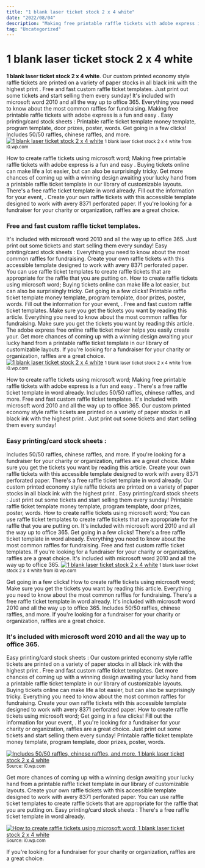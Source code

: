 ```yaml
---
title: "1 blank laser ticket stock 2 x 4 white"
date: "2022/08/04"
description: "Making free printable raffle tickets with adobe express is a fun and easy ."
tag: "Uncategorized"
---
```


# 1 blank laser ticket stock 2 x 4 white
**1 blank laser ticket stock 2 x 4 white**. Our custom printed economy style raffle tickets are printed on a variety of paper stocks in all black ink with the highest print . Free and fast custom raffle ticket templates. Just print out some tickets and start selling them every sunday! It&#039;s included with microsoft word 2010 and all the way up to office 365. Everything you need to know about the most common raffles for fundraising.
Making free printable raffle tickets with adobe express is a fun and easy . Easy printing/card stock sheets : Printable raffle ticket template money template, program template, door prizes, poster, words. Get going in a few clicks! Includes 50/50 raffles, chinese raffles, and more.
[![1 blank laser ticket stock 2 x 4 white](https://i0.wp.com/Parent-A-10TS "1 blank laser ticket stock 2 x 4 white")](https://i0.wp.com/Parent-A-10TS)
<small>1 blank laser ticket stock 2 x 4 white from i0.wp.com</small>

How to create raffle tickets using microsoft word; Making free printable raffle tickets with adobe express is a fun and easy . Buying tickets online can make life a lot easier, but can also be surprisingly tricky. Get more chances of coming up with a winning design awaiting your lucky hand from a printable raffle ticket template in our library of customizable layouts. There&#039;s a free raffle ticket template in word already. Fill out the information for your event, . Create your own raffle tickets with this accessible template designed to work with avery 8371 perforated paper. If you&#039;re looking for a fundraiser for your charity or organization, raffles are a great choice.

### Free and fast custom raffle ticket templates.
It&#039;s included with microsoft word 2010 and all the way up to office 365. Just print out some tickets and start selling them every sunday! Easy printing/card stock sheets : Everything you need to know about the most common raffles for fundraising. Create your own raffle tickets with this accessible template designed to work with avery 8371 perforated paper. You can use raffle ticket templates to create raffle tickets that are appropriate for the raffle that you are putting on. How to create raffle tickets using microsoft word; Buying tickets online can make life a lot easier, but can also be surprisingly tricky. Get going in a few clicks! Printable raffle ticket template money template, program template, door prizes, poster, words. Fill out the information for your event, . Free and fast custom raffle ticket templates. Make sure you get the tickets you want by reading this article.
Everything you need to know about the most common raffles for fundraising. Make sure you get the tickets you want by reading this article. The adobe express free online raffle ticket maker helps you easily create your. Get more chances of coming up with a winning design awaiting your lucky hand from a printable raffle ticket template in our library of customizable layouts. If you&#039;re looking for a fundraiser for your charity or organization, raffles are a great choice.
[![1 blank laser ticket stock 2 x 4 white](https://i0.wp.com/Parent-A-10TS "1 blank laser ticket stock 2 x 4 white")](https://i0.wp.com/Parent-A-10TS)
<small>1 blank laser ticket stock 2 x 4 white from i0.wp.com</small>

How to create raffle tickets using microsoft word; Making free printable raffle tickets with adobe express is a fun and easy . There&#039;s a free raffle ticket template in word already. Includes 50/50 raffles, chinese raffles, and more. Free and fast custom raffle ticket templates. It&#039;s included with microsoft word 2010 and all the way up to office 365. Our custom printed economy style raffle tickets are printed on a variety of paper stocks in all black ink with the highest print . Just print out some tickets and start selling them every sunday!

### Easy printing/card stock sheets :
Includes 50/50 raffles, chinese raffles, and more. If you&#039;re looking for a fundraiser for your charity or organization, raffles are a great choice. Make sure you get the tickets you want by reading this article. Create your own raffle tickets with this accessible template designed to work with avery 8371 perforated paper. There&#039;s a free raffle ticket template in word already. Our custom printed economy style raffle tickets are printed on a variety of paper stocks in all black ink with the highest print . Easy printing/card stock sheets : Just print out some tickets and start selling them every sunday! Printable raffle ticket template money template, program template, door prizes, poster, words. How to create raffle tickets using microsoft word; You can use raffle ticket templates to create raffle tickets that are appropriate for the raffle that you are putting on. It&#039;s included with microsoft word 2010 and all the way up to office 365. Get going in a few clicks!
There&#039;s a free raffle ticket template in word already. Everything you need to know about the most common raffles for fundraising. Free and fast custom raffle ticket templates. If you&#039;re looking for a fundraiser for your charity or organization, raffles are a great choice. It&#039;s included with microsoft word 2010 and all the way up to office 365.
[![1 blank laser ticket stock 2 x 4 white](https://i0.wp.com/Parent-A-10TS "1 blank laser ticket stock 2 x 4 white")](https://i0.wp.com/Parent-A-10TS)
<small>1 blank laser ticket stock 2 x 4 white from i0.wp.com</small>

Get going in a few clicks! How to create raffle tickets using microsoft word; Make sure you get the tickets you want by reading this article. Everything you need to know about the most common raffles for fundraising. There&#039;s a free raffle ticket template in word already. It&#039;s included with microsoft word 2010 and all the way up to office 365. Includes 50/50 raffles, chinese raffles, and more. If you&#039;re looking for a fundraiser for your charity or organization, raffles are a great choice.

### It&#039;s included with microsoft word 2010 and all the way up to office 365.
Easy printing/card stock sheets : Our custom printed economy style raffle tickets are printed on a variety of paper stocks in all black ink with the highest print . Free and fast custom raffle ticket templates. Get more chances of coming up with a winning design awaiting your lucky hand from a printable raffle ticket template in our library of customizable layouts. Buying tickets online can make life a lot easier, but can also be surprisingly tricky. Everything you need to know about the most common raffles for fundraising. Create your own raffle tickets with this accessible template designed to work with avery 8371 perforated paper. How to create raffle tickets using microsoft word; Get going in a few clicks! Fill out the information for your event, . If you&#039;re looking for a fundraiser for your charity or organization, raffles are a great choice. Just print out some tickets and start selling them every sunday! Printable raffle ticket template money template, program template, door prizes, poster, words.


[![Includes 50/50 raffles, chinese raffles, and more. 1 blank laser ticket stock 2 x 4 white](3703922 "1 blank laser ticket stock 2 x 4 white")](https://i0.wp.com/Parent-A-10TS)
<small>Source: i0.wp.com</small>

Get more chances of coming up with a winning design awaiting your lucky hand from a printable raffle ticket template in our library of customizable layouts. Create your own raffle tickets with this accessible template designed to work with avery 8371 perforated paper. You can use raffle ticket templates to create raffle tickets that are appropriate for the raffle that you are putting on. Easy printing/card stock sheets : There&#039;s a free raffle ticket template in word already.

[![How to create raffle tickets using microsoft word; 1 blank laser ticket stock 2 x 4 white](3703922 "1 blank laser ticket stock 2 x 4 white")](https://i0.wp.com/Parent-A-10TS)
<small>Source: i0.wp.com</small>

If you&#039;re looking for a fundraiser for your charity or organization, raffles are a great choice.
